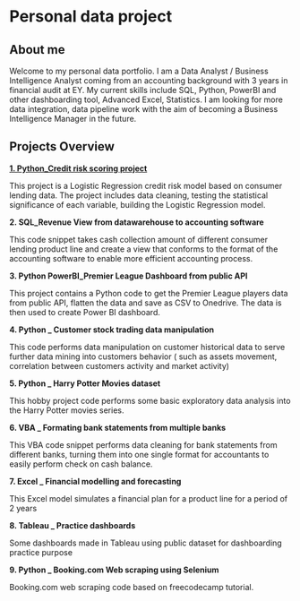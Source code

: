 # Personal data project

## About me
Welcome to my personal data portfolio. I am a Data Analyst / Business Intelligence Analyst coming from an accounting background with 3 years in financial audit at EY.
My current skills include SQL, Python, PowerBI and other dashboarding tool, Advanced Excel, Statistics. I am looking for more data integration, data pipeline work with the aim of becoming a Business Intelligence Manager in the future.

## Projects Overview

**[1. Python_Credit risk scoring project]([url](https://github.com/nmduong232/Personal_data_project/tree/main/1.%20Python%20_%20Credit%20risk%20scoring%20project))**

This project is a Logistic Regression credit risk model based on consumer lending data. The project includes data cleaning, testing the statistical significance of each variable, building the Logistic Regression model.

**2. SQL_Revenue View from datawarehouse to accounting software**

This code snippet takes cash collection amount of different consumer lending product line and create a view that conforms to the format of the accounting software to enable more efficient accounting process.

**3. Python PowerBI_Premier League Dashboard from public API**

This project contains a Python code to get the Premier League players data from public API, flatten the data and save as CSV to Onedrive. The data is then used to create Power BI dashboard. 

**4. Python _ Customer stock trading data manipulation**

This code performs data manipulation on customer historical data to serve further data mining into customers behavior ( such as assets movement, correlation between customers activity and market activity)

**5. Python _ Harry Potter Movies dataset**

This hobby project code performs some basic exploratory data analysis into the Harry Potter movies series.

**6. VBA _ Formating bank statements from multiple banks**

This VBA code snippet performs data cleaning for bank statements from different banks, turning them into one single format for accountants to easily perform check on cash balance.

**7. Excel _ Financial modelling and forecasting**

This Excel model simulates a financial plan for a product line for a period of 2 years

**8. Tableau _ Practice dashboards**

Some dashboards made in Tableau using public dataset for dashboarding practice purpose

**9. Python _ Booking.com Web scraping using Selenium**

Booking.com web scraping code based on freecodecamp tutorial.  


